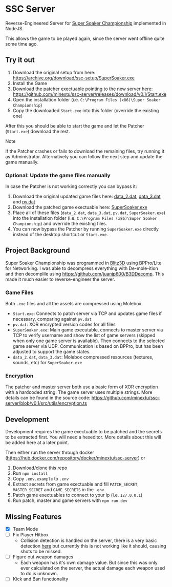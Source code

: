 # SSC Server
Reverse-Engineered Server for [Super Soaker Championship](https://www.helles-koepfchen.de/online_spiele/super_soaker_championship/index.html) implemented in NodeJS.

This allows the game to be played again, since the server went offline quite some time ago.

## Try it out
1. Download the original setup from here: https://archive.org/download/ssc-setup/SuperSoaker.exe
2. Install the Game
3. Download the patcher exectuable pointing to the new server here: https://github.com/minextu/ssc-server/releases/download/v0.1/Start.exe
4. Open the installation folder (i.e. `C:\Program Files (x86)\Super Soaker Championship`)
5. Copy the downloaded `Start.exe` into this folder (override the existing one)

After this you should be able to start the game and let the Patcher (`Start.exe`) download the rest. 

> [!NOTE]
> If the Patcher crashes or fails to download the remaining files, try running it as Administrator. Alternatively you can follow the next step and update the game manually.

### Optional: Update the game files manually
In case the Patcher is not working correctly you can bypass it:

1. Download the original updated game files here: [data_2.dat](https://github.com/minextu/ssc-server/releases/download/v0.1/data_2.dat), [data_3.dat](https://github.com/minextu/ssc-server/releases/download/v0.1/data_3.dat) and [pv.dat](https://github.com/minextu/ssc-server/releases/download/v0.1/pv.dat)
2. Download the patched game exectuable here: [SuperSoaker.exe](https://github.com/minextu/ssc-server/releases/download/v0.1/SuperSoaker.exe)
3. Place all of these files (`data_2.dat`, `data_3.dat`, `pv.dat`, `SuperSoaker.exe`) into the installation folder (i.e. `C:\Program Files (x86)\Super Soaker Championship`) and override the existing files.
4. You can now bypass the Patcher by running `SuperSoaker.exe` directly instead of the desktop shortcut or `Start.exe`.

## Project Background
Super Soaker Championship was programmed in [Blitz3D](https://blitzresearch.itch.io/blitz3d) using BPPro/Lite for Networking. I was able to decompress everything with De-mole-ition and then decomplile using https://github.com/juanjp600/B3DDecomp. This made it much easier to reverse-engineer the server.

### Game Files
Both `.exe` files and all the assets are compressed using Molebox.

- `Start.exe`: Connects to patch server via TCP and updates game files if necessary, comparing against `pv.dat`
- `pv.dat`: XOR encrypted version codes for all files
- `SuperSoaker.exe`: Main game executable, connects to master server via TCP to verify username and show the list of game servers (skipped when only one game server is available). Then connects to the selected game server via UDP. Communication is based on BPPro, but has been adjusted to support the game states.
- `data_2.dat`, `data_3.dat`: Molebox compressed resources (textures, sounds, etc) for `SuperSoaker.exe`

### Encryption
The patcher and master server both use a basic form of XOR encryption with a hardcoded string. The game server uses multiple strings. More details can be found in the source code: https://github.com/minextu/ssc-server/blob/v0.1/src/utils/encryption.ts

## Development
Development requires the game exectuable to be patched and the secrets to be extracted first. You will need a hexeditor. More details about this will be added here at a later point.

Then either run the server through docker (https://hub.docker.com/repository/docker/minextu/ssc-server) or
1. Download/clone this repo
2. Run `npm install`
3. Copy `.env.example` to `.env`
4. Extract secrets from game exectuable and fill `PATCH_SECRET`, `MASTER_SECRET` and `GAME_SECRETS` in the `.env`
5. Patch game exectuables to connect to your ip (i.e. `127.0.0.1`)
6. Run patch, master and game servers with `npm run dev`

## Missing Features
- [x] Team Mode
- [ ] Fix Player Hitbox
    - Collision detection is handled on the server, there is a very basic detection [here](https://github.com/minextu/ssc-server/blob/0e849d6247f02cec1e294a9c61d4b29609069975/src/game/state/shot.ts#L220) but currently this is not working like it should, causing shots to be missed.
- [ ] Figure out weapon damages
    - Each weapon has it's own damage value. But since this was only ever calculated on the server, the actual damage each weapon used to do is unknown.
- [ ] Kick and Ban functionality
